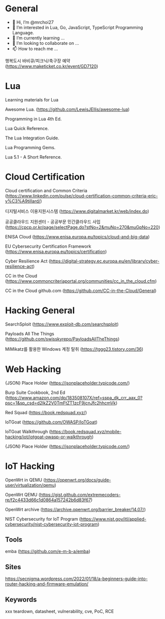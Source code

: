 # General

- 👋 Hi, I’m @mrchoi27
- 👀 I’m interested in Lua, Go, JavaScript, TypeScript Programming Language.
- 🌱 I’m currently learning ...
- 💞️ I’m looking to collaborate on ...
- 📫 How to reach me ...

행복도시 바비큐/피크닉/축구장 예약 (https://www.maketicket.co.kr/event/GD7120)

<!---
mrchoi27/mrchoi27 is a ✨ special ✨ repository because its `README.md` (this file) appears on your GitHub profile.
You can click the Preview link to take a look at your changes.
--->

# Lua

Learning materials for Lua

Awesome Lua. (https://github.com/LewisJEllis/awesome-lua)

Programming in Lua 4th Ed.

Lua Quick Reference.

The Lua Integration Guide.

Lua Programming Gems.

Lua 5.1 - A Short Reference.


# Cloud Certification

Cloud certification and Common Criteria (https://www.linkedin.com/pulse/cloud-certification-common-criteria-eric-v%C3%A9tillard/)

디지털서비스 이용지원시스템 (https://www.digitalmarket.kr/web/index.do)

공공클라우드 지원센터 - 공공부문 민간클라우드 사업 (https://cpcp.or.kr/page/selectPage.do?stNo=2&muNo=270&muGpNo=220)

ENISA Cloud (https://www.enisa.europa.eu/topics/cloud-and-big-data)

EU Cybersecurity Certification Framework (https://www.enisa.europa.eu/topics/certification)

Cyber Resilience Act (https://digital-strategy.ec.europa.eu/en/library/cyber-resilience-act)

CC in the Cloud (https://www.commoncriteriaportal.org/communities/cc_in_the_cloud.cfm)

CC in the Cloud github.com (https://github.com/CC-in-the-Cloud/General)

# Hacking General

SearchSploit (https://www.exploit-db.com/searchsploit)

Payloads All The Things (https://github.com/swisskyrepo/PayloadsAllTheThings)

MiMikatz를 활용한 Windows 계정 탈취 (https://tggg23.tistory.com/36)

# Web Hacking

{JSON} Place Holder (https://jsonplaceholder.typicode.com/)

Burp Suite Cookbook, 2nd Ed (https://www.amazon.com/dp/183508107X/ref=sspa_dk_crr_aax_0?psc=1&sp_csd=d2lkZ2V0TmFtZT1zcF9jcnJfc2hhcmVk)

Red Squad (https://book.redsquad.xyz/)

IoTGoat (https://github.com/OWASP/IoTGoat)

IoTGoat Walkthrough (https://book.redsquad.xyz/mobile-hacking/iot/iotgoat-owasp-or-walkthrough)

{JSON} Place Holder (https://jsonplaceholder.typicode.com/)


# IoT Hacking

OpenWrt in QEMU (https://openwrt.org/docs/guide-user/virtualization/qemu)

OpenWrt QEMU (https://gist.github.com/extremecoders-re/f2c4433d66c1d0864a157242b6d83f67)

OpenWrt archive (https://archive.openwrt.org/barrier_breaker/14.07/)

NIST Cybersecurity for IoT Program (https://www.nist.gov/itl/applied-cybersecurity/nist-cybersecurity-iot-program)

## Tools

emba (https://github.com/e-m-b-a/emba)

## Sites

https://secnigma.wordpress.com/2022/01/18/a-beginners-guide-into-router-hacking-and-firmware-emulation/


## Keywords

xxx teardown, datasheet, vulnerability, cve, PoC, RCE
